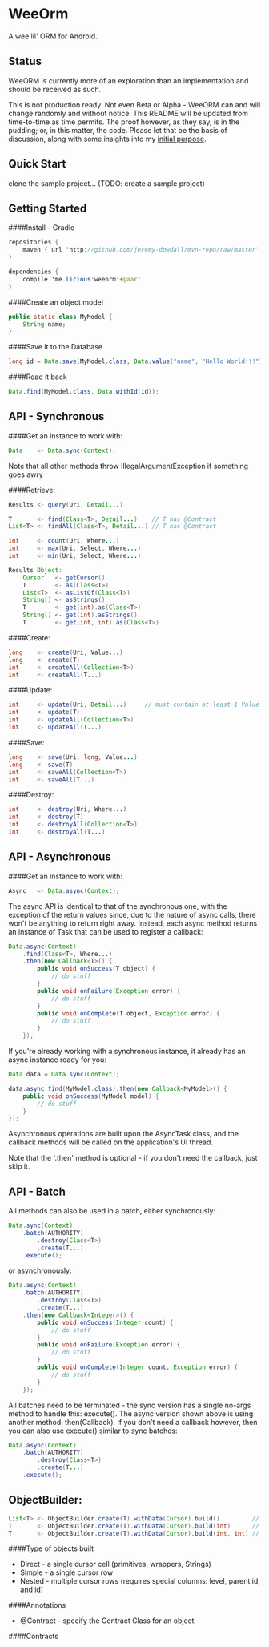 WeeOrm
=============
A wee lil' ORM for Android.

Status
------
WeeORM is currently more of an exploration than an implementation and should be received as such.

This is not production ready. Not even Beta or Alpha - WeeORM can and will change randomly and without notice. This README will be updated from time-to-time as time permits. The proof however, as they say, is in the pudding; or, in this matter, the code. Please let that be the basis of discussion, along with some insights into my [initial purpose](http://jtdowdall.blogspot.com/2014/04/contextual-data-models.html). 

Quick Start
-----------

clone the sample project... (TODO: create a sample project)

Getting Started
---------------

####Install - Gradle
```java
repositories {
    maven { url 'http://github.com/jeremy-dowdall/mvn-repo/raw/master' }
}

dependencies {
    compile 'me.licious:weeorm:+@aar'
}
```

####Create an object model
```java
public static class MyModel {
    String name;
}
```

####Save it to the Database
```java
long id = Data.save(MyModel.class, Data.value("name", "Hello World!!!");
```

####Read it back
```java
Data.find(MyModel.class, Data.withId(id));
```

API - Synchronous
-------------

####Get an instance to work with:
```java
Data    <- Data.sync(Context);
```

Note that all other methods throw IllegalArgumentException if something goes awry

####Retrieve:

```java
Results <- query(Uri, Detail...)

T       <- find(Class<T>, Detail...)    // T has @Contract
List<T> <- findAll(Class<T>, Detail...) // T has @Contract

int     <- count(Uri, Where...)
int     <- max(Uri, Select, Where...)
int     <- min(Uri, Select, Where...)

Results Object:
    Cursor   <- getCursor()
    T        <- as(Class<T>)
    List<T>  <- asListOf(Class<T>)
    String[] <- asStrings()
    T        <- get(int).as(Class<T>)
    String[] <- get(int).asStrings()
    T        <- get(int, int).as(Class<T>)
```

####Create:

```java
long    <- create(Uri, Value...)
long    <- create(T)
int     <- createAll(Collection<T>)
int     <- createAll(T...)
```

####Update:

```java
int     <- update(Uri, Detail...)     // must contain at least 1 Value
int     <- update(T)
int     <- updateAll(Collection<T>)
int     <- updateAll(T...)
```

####Save:

```java
long    <- save(Uri, long, Value...)
long    <- save(T)
int     <- saveAll(Collection<T>)
int     <- saveAll(T...)
```

####Destroy:

```java
int     <- destroy(Uri, Where...)
int     <- destroy(T)
int     <- destroyAll(Collection<T>)
int     <- destroyAll(T...)
```

API - Asynchronous
----------------
####Get an instance to work with:
```java
Async   <- Data.async(Context);
```

The async API is identical to that of the synchronous one, with the exception of the return values since, due to the nature of async calls, there won't be anything to return right away. Instead, each async method returns an instance of Task that can be used to register a callback:
```java
Data.async(Context)
    .find(Class<T>, Where...)
    .then(new Callback<T>() {
        public void onSuccess(T object) {
            // do stuff
        }
        public void onFailure(Exception error) {
            // do stuff
        }
        public void onComplete(T object, Exception error) {
            // do stuff
        }
    });
```
If you're already working with a synchronous instance, it already has an async instance ready for you:
```java
Data data = Data.sync(Context);

data.async.find(MyModel.class).then(new Callback<MyModel>() {
    public void onSuccess(MyModel model) {
        // do stuff
    }
});
```
Asynchronous operations are built upon the AsyncTask class, and the callback methods will be called on the application's UI thread.

Note that the '.then' method is optional - if you don't need the callback, just skip it.

API - Batch
---------
All methods can also be used in a batch, either synchronously:
```java
Data.sync(Context)
    .batch(AUTHORITY)
        .destroy(Class<T>)
        .create(T...)
    .execute();
```
or asynchronously:
```java
Data.async(Context)
    .batch(AUTHORITY)
        .destroy(Class<T>)
        .create(T...)
    .then(new Callback<Integer>() {
        public void onSuccess(Integer count) {
            // do stuff
        }
        public void onFailure(Exception error) {
            // do stuff
        }
        public void onComplete(Integer count, Exception error) {
            // do stuff
        }
    });
```
All batches need to be terminated - the sync version has a single no-args method to handle this: execute(). The async version shown above is using another method: then(Callback). If you don't need a callback however, then you can also use execute() similar to sync batches:
```java
Data.async(Context)
    .batch(AUTHORITY)
        .destroy(Class<T>)
        .create(T...)
    .execute();
```

ObjectBuilder:
-------------
```java
List<T> <- ObjectBuilder.create(T).withData(Cursor).build()         // build all rows
T       <- ObjectBuilder.create(T).withData(Cursor).build(int)      // build a single row
T       <- ObjectBuilder.create(T).withData(Cursor).build(int, int) // build a single cell
```

####Type of objects built

* Direct - a single cursor cell (primitives, wrappers, Strings)
* Simple - a single cursor row
* Nested - multiple cursor rows (requires special columns: level, parent id, and id)

####Annotations

* @Contract - specify the Contract Class for an object

####Contracts


